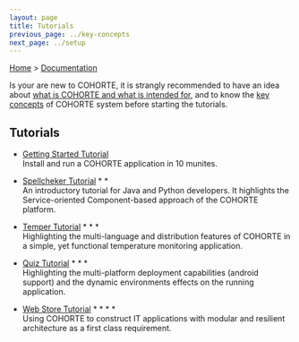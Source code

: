 ```yaml
---
layout: page
title: Tutorials
previous_page: ../key-concepts
next_page: ../setup
---
```


[Home](../../../) > [Documentation](../)

<div class="note">
<p class="note-content">Is your are new to COHORTE, it is strangly recommended to have an idea about <a href="{{ site.baseurl }}/docs/1.x/what-is-cohorte">what is COHORTE and what is intended for</a>, and to know the <a href="{{ site.baseurl }}/docs/1.x/key-concepts">key concepts</a> of COHORTE system before starting the tutorials.
</p>
</div>


## Tutorials

 * [Getting Started Tutorial](./getting-started)
    <br/>Install and run a COHORTE application in 10 munites.

 * [Spellcheker Tutorial](./spellchecker) * *
    <br/>An introductory tutorial for Java and Python developers. It highlights the Service-oriented Component-based approach of the COHORTE platform.

 * [Temper Tutorial](./temper) * * *
    <br/>Highlighting the multi-language and distribution features of COHORTE in a simple, yet functional temperature monitoring application.

 * [Quiz Tutorial](./quiz) * * *
    <br/>Highlighting the multi-platform deployment capabilities (android support) and the dynamic environments effects on the running application.

 * [Web Store Tutorial](./store) * * * * 
    <br/>Using COHORTE to construct IT applications with modular and resilient architecture as a first class requirement.

<!--

## Videos

Take a quick tour of Cohorte Platform and eco-system tools.

<div class="row">
	<div class="span3">
		<div id="videogallery" class="span-5 ">
	        <a  href="https://www.youtube.com/watch?v=fnxTbVx9Aww" 
	            rel="prettyPhoto" 
	            title="Chamrousse (near Grenoble) ">
	            <img src="http://img.youtube.com/vi/fnxTbVx9Aww/0.jpg" 
	                 alt="Chamrousse (near Grenoble)" 
	                 title="Chamrousse (near Grenoble) " height="128" width="170"/>  
	            <div class="youtubemacroplayimg"></div>
	        </a>
	    </div>
	</div>
	<div class="span5">
		<h4>Chamrousse (near Grenoble) </h4>
        <p>Chamrousse (near Grenoble)  </p><br/>
	</div>
</div>

<div class="row">
	<div class="span3">
		<div id="videogallery" class="span-5 ">
	        <a  href="https://www.youtube.com/watch?v=SEcH54I-rys" 
	            rel="prettyPhoto" 
	            title="Au campus de Grenoble! ">
	            <img src="http://img.youtube.com/vi/SEcH54I-rys/0.jpg" 
	                 alt="Au campus de Grenoble! " 
	                 title="Au campus de Grenoble! " height="128" width="170"/>  
	            <div class="youtubemacroplayimg"></div>
	        </a>
	    </div>
	</div>
	<div class="span5">
		<h4>Au campus de Grenoble!</h4>
        <p>Au campus de Grenoble!</p><br/>
	</div>
</div>

<div class="row">
	<div class="span3">
		<div id="videogallery" class="span-5 ">
	        <a  href="https://www.youtube.com/watch?v=m5qavJ0CSik" 
	        	rel="prettyPhoto" 
	        	title="UBIKINO, Ville2.0 - Finaliste du concours vidéo 24H NANOYOU">
	        	<img src="http://img.youtube.com/vi/m5qavJ0CSik/0.jpg" 
	        		 alt="UBIKINO Ville 2.0" title="UBIKINO, Ville2.0 - Finaliste du concours vidéo 24H NANOYOU" height="128" width="170"/>  
	        	<div class="youtubemacroplayimg"></div>
	        </a>
	    </div>
	</div>
	<div class="span5">
		<h4>UBIKINO, Ville2.0 - Finaliste du concours vidéo 24H NANOYOU</h4>
        <p>Film réalisé dans le cadre du projet NANOYOU (http://www.nanoyou.eu/fr) </p><br/>
	</div>
</div>
-->